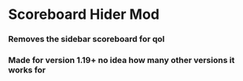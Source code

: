 # Scoreboard Hider Mod
### Removes the sidebar scoreboard for qol
### Made for version 1.19+ no idea how many other versions it works for

